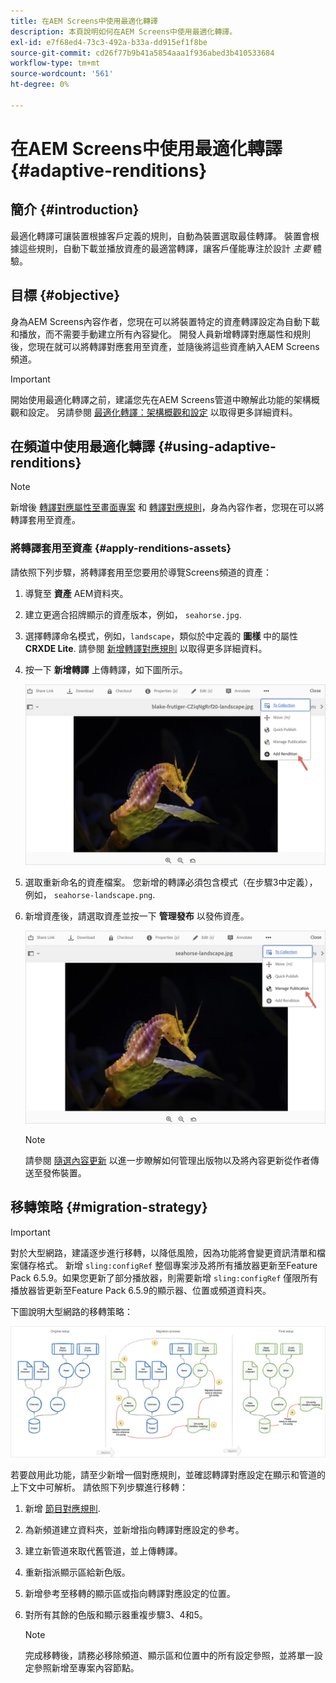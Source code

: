 ```yaml
---
title: 在AEM Screens中使用最適化轉譯
description: 本頁說明如何在AEM Screens中使用最適化轉譯。
exl-id: e7f68ed4-73c3-492a-b33a-dd915ef1f8be
source-git-commit: cd26f77b9b41a5854aaa1f936abed3b410533684
workflow-type: tm+mt
source-wordcount: '561'
ht-degree: 0%

---
```


# 在AEM Screens中使用最適化轉譯 {#adaptive-renditions}

## 簡介 {#introduction}

最適化轉譯可讓裝置根據客戶定義的規則，自動為裝置選取最佳轉譯。 裝置會根據這些規則，自動下載並播放資產的最適當轉譯，讓客戶僅能專注於設計 *主要* 體驗。

## 目標 {#objective}

身為AEM Screens內容作者，您現在可以將裝置特定的資產轉譯設定為自動下載和播放，而不需要手動建立所有內容變化。
開發人員新增轉譯對應屬性和規則後，您現在就可以將轉譯對應套用至資產，並隨後將這些資產納入AEM Screens頻道。

>[!IMPORTANT]
>開始使用最適化轉譯之前，建議您先在AEM Screens管道中瞭解此功能的架構概觀和設定。 另請參閱 [最適化轉譯：架構概觀和設定](/help/user-guide/adaptive-renditions.md) 以取得更多詳細資料。

## 在頻道中使用最適化轉譯 {#using-adaptive-renditions}

>[!NOTE]
>新增後 [轉譯對應屬性至畫面專案](/help/user-guide/adaptive-renditions.md#rendition-mapping-new) 和 [轉譯對應規則](/help/user-guide/adaptive-renditions.md#add-rendition-mapping-rules)，身為內容作者，您現在可以將轉譯套用至資產。

### 將轉譯套用至資產 {#apply-renditions-assets}

請依照下列步驟，將轉譯套用至您要用於導覽Screens頻道的資產：

1. 導覽至 **資產** AEM資料夾。

1. 建立更適合招牌顯示的資產版本，例如， `seahorse.jpg`.

1. 選擇轉譯命名模式，例如，`landscape`，類似於中定義的 **圖樣** 中的屬性 **CRXDE Lite**. 請參閱 [新增轉譯對應規則](/help/user-guide/adaptive-renditions.md#add-rendition-mapping-rules) 以取得更多詳細資料。

1. 按一下 **新增轉譯** 上傳轉譯，如下圖所示。

   ![影像](/help/user-guide/assets/adaptive-renditions/manage-pub-asset2.png)

1. 選取重新命名的資產檔案。 您新增的轉譯必須包含模式（在步驟3中定義），例如， `seahorse-landscape.png`.

1. 新增資產後，請選取資產並按一下 **管理發布** 以發佈資產。

   ![影像](/help/user-guide/assets/adaptive-renditions/manage-pub-asset1.png)

   >[!NOTE]
   >請參閱 [隨選內容更新](https://experienceleague.adobe.com/docs/experience-manager-screens/user-guide/authoring/content-updates/on-demand-content.html?lang=en) 以進一步瞭解如何管理出版物以及將內容更新從作者傳送至發佈裝置。


## 移轉策略 {#migration-strategy}

>[!IMPORTANT]
>對於大型網路，建議逐步進行移轉，以降低風險，因為功能將會變更資訊清單和檔案儲存格式。 新增 `sling:configRef` 整個專案涉及將所有播放器更新至Feature Pack 6.5.9。如果您更新了部分播放器，則需要新增 `sling:configRef` 僅限所有播放器皆更新至Feature Pack 6.5.9的顯示器、位置或頻道資料夾。

下圖說明大型網路的移轉策略：

![影像](/help/user-guide/assets/adaptive-renditions/migration-strategy1.png)

若要啟用此功能，請至少新增一個對應規則，並確認轉譯對應設定在顯示和管道的上下文中可解析。 請依照下列步驟進行移轉：

1. 新增 [節目對應規則](/help/user-guide/adaptive-renditions.md).
1. 為新頻道建立資料夾，並新增指向轉譯對應設定的參考。
1. 建立新管道來取代舊管道，並上傳轉譯。
1. 重新指派顯示區給新色版。
1. 新增參考至移轉的顯示區或指向轉譯對應設定的位置。
1. 對所有其餘的色版和顯示器重複步驟3、4和5。

   >[!NOTE]
   >完成移轉後，請務必移除頻道、顯示區和位置中的所有設定參照，並將單一設定參照新增至專案內容節點。
